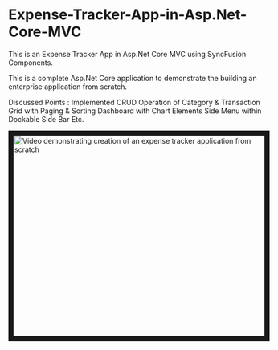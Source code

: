 # Expense-Tracker-App-in-Asp.Net-Core-MVC
This is an Expense Tracker App in Asp.Net Core MVC using SyncFusion Components.

This is a complete Asp.Net Core application to demonstrate the building an enterprise application from scratch.

Discussed Points :
Implemented CRUD Operation of Category & Transaction
Grid with Paging & Sorting
Dashboard with Chart Elements
Side Menu within Dockable Side Bar
Etc.


<img src="http://img.youtube.com/vi/zQ5eijfpuu8/0.jpg" 
alt="Video demonstrating creation of an expense tracker application from scratch" width="500" height="400" border="10" /></a>


